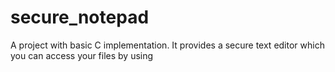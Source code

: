 # secure_notepad
A project with basic C implementation. It provides a secure text editor which you can access your files by using 
